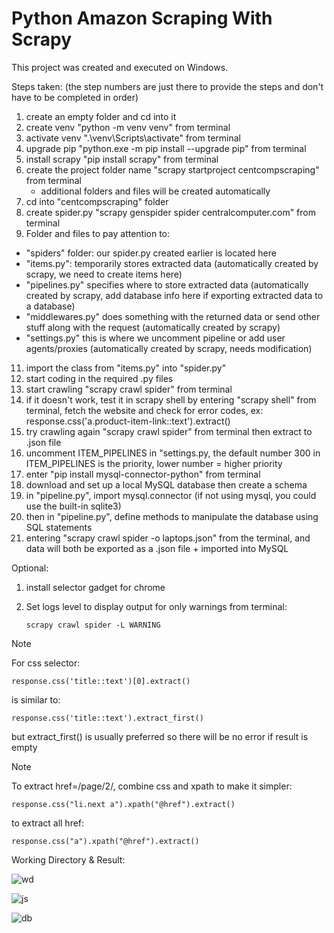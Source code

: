 # Python Amazon Scraping With Scrapy

This project was created and executed on Windows.

Steps taken: (the step numbers are just there to provide the steps and don't have to be completed in order)

1) create an empty folder and cd into it
2) create venv "python -m venv venv" from terminal
3) activate venv ".\venv\Scripts\activate" from terminal
4) upgrade pip "python.exe -m pip install --upgrade pip" from terminal
5) install scrapy "pip install scrapy" from terminal
6) create the project folder name "scrapy startproject centcompscraping" from terminal
   - additional folders and files will be created automatically
8) cd into "centcompscraping" folder
9) create spider.py "scrapy genspider spider centralcomputer.com" from terminal
10) Folder and files to pay attention to:
   - "spiders" folder: our spider.py created earlier is located here
   - "items.py": temporarily stores extracted data (automatically created by scrapy, we need to create items here)
   - "pipelines.py" specifies where to store extracted data (automatically created by scrapy, add database info here if exporting extracted data to a database)
   - "middlewares.py" does something with the returned data or send other stuff along with the request (automatically created by scrapy)
   - "settings.py" this is where we uncomment pipeline or add user agents/proxies (automatically created by scrapy, needs modification)
11) import the class from "items.py" into "spider.py"
12) start coding in the required .py files
13) start crawling "scrapy crawl spider" from terminal
14) if it doesn't work, test it in scrapy shell by entering "scrapy shell" from terminal, fetch the website and check for error codes, ex: response.css('a.product-item-link::text').extract()
15) try crawling again "scrapy crawl spider" from terminal then extract to .json file
16) uncomment ITEM_PIPELINES in "settings.py, the default number 300 in ITEM_PIPELINES is the priority, lower number = higher priority
17) enter "pip install mysql-connector-python" from terminal 
18) download and set up a local MySQL database then create a schema
19) in "pipeline.py", import mysql.connector (if not using mysql, you could use the built-in sqlite3)
20) then in "pipeline.py", define methods to manipulate the database using SQL statements
21) entering "scrapy crawl spider -o laptops.json" from the terminal, and data will both be exported as a .json file + imported into MySQL

Optional:
1) install selector gadget for chrome
2) Set logs level to display output for only warnings from terminal:

   ```scrapy crawl spider -L WARNING```

> [!NOTE]
>
> For css selector:
> 
> ```response.css('title::text')[0].extract()```
>
> is similar to:
>
> ```response.css('title::text').extract_first()```
>
> but extract_first() is usually preferred so there will be no error if result is empty

> [!NOTE]
> 
> To extract href=/page/2/, combine css and xpath to make it simpler:
>
> `response.css("li.next a").xpath("@href").extract()`
> 
> to extract all href:
>
> `response.css("a").xpath("@href").extract()`

Working Directory & Result:

![wd](https://github.com/tuanlamit/python-scrapy/assets/128099142/a56e08b0-4089-49a6-8993-af961b1b03b2)

![js](https://github.com/tuanlamit/python-scrapy/assets/128099142/80e91799-6395-416f-bf1e-3ce1ec31f675)

![db](https://github.com/tuanlamit/python-scrapy/assets/128099142/54c00278-3705-4306-932a-a86d543f4589)


